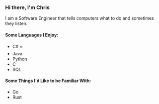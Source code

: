 ### Hi there, I'm Chris
I am a Software Engineer that tells computers what to do and sometimes they listen.

#### Some Languages I Enjoy:
- C# ⭐
- Java
- Python
- C
- SQL

#### Some Things I'd Like to be Familiar With:
- Go
- Rust
